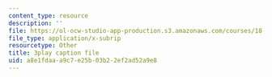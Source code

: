 ```yaml
---
content_type: resource
description: ''
file: https://ol-ocw-studio-app-production.s3.amazonaws.com/courses/18-02-multivariable-calculus-fall-2007/a8e1fdaaa9c7e25b03b22ef2ad52a9e8_57jzPlxf4fk.srt
file_type: application/x-subrip
resourcetype: Other
title: 3play caption file
uid: a8e1fdaa-a9c7-e25b-03b2-2ef2ad52a9e8
---
```

